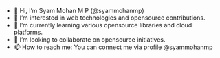 - 👋 Hi, I’m Syam Mohan M P (@syammohanmp)
- 👀 I’m interested in web technologies and opensource contributions.
- 🌱 I’m currently learning various opensource libraries and cloud platforms.
- 💞️ I’m looking to collaborate on opensource initiatives.
- 📫 How to reach me: You can connect me via profile @syammohanmp

<!---
syammohanmp/syammohanmp is a ✨ special ✨ repository because its `README.md` (this file) appears on your GitHub profile.
You can click the Preview link to take a look at your changes.
--->

